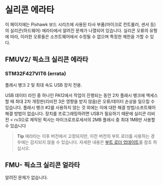 # 실리콘 에라타

이 페이지에는 Pixhawk 보드 시리즈에 사용된 타사 부품(마이크로 컨트롤러, 센서 등)의 실리콘(하드웨어) 에라타에서 알려진 문제가 나열되어 있습니다. 실리콘 오류의 유형에 따라, 이러한 오류들은 소프트웨어에서 수정될 수 없으며 특정한 제한을 가할 수 있다.

## FMUV2/ 픽쇼크 실리콘 에라타

### STM32F427VIT6 (errata) 

플래시 뱅크 2 및 최대 속도 USB 장치 전용.

USB 데이터 라인 중 하나인 PA12에서 작업이 진행되는 동안 2차 플래시 뱅크에 액세스할 때 최대 2차 개정판(리비전 3은 영향을 받지 않음)은 오류/데이터 손상을 일으킬 수 있습니다. 플래시 뱅크 #2를 사용하지 않는 것 외에는 이에 대한 해결 방법/소프트웨어 해결 방법이 없습니다. 장치를 프로그래밍하려면 USB가 필요하기 때문에 실리콘 리비전 < rv3으로 제작된 픽사는 마이크로프로세서의 2MB 플래시 중 최대 1MB만 사용할 수 있습니다

> **Tip** 에라타는 이후 버전에서 고정되지만, 이전 버전의 부트 로더를 사용하는 경우에는 감지되지 않을 수 있습니다. 자세한 내용은 [부트 로더 업데이트](../advanced_config/bootloader_update.md)를 참조 하십시오.

## FMU- 픽쇼크 실리콘 얼라타

알려진 문제가 없습니다.